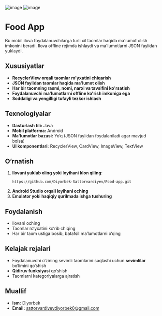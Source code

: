 ![image](https://github.com/user-attachments/assets/7d40bdb8-420d-4271-b4b7-1f09f0710203)
![image](https://github.com/user-attachments/assets/1c5af671-c03b-4e9c-b6a5-859a6f4e85c2)


# Food App

Bu mobil ilova foydalanuvchilarga turli xil taomlar haqida ma'lumot olish imkonini beradi. Ilova offline rejimda ishlaydi va ma'lumotlarni JSON faylidan yuklaydi.

## Xususiyatlar
- **RecyclerView orqali taomlar ro'yxatini chiqarish**
- **JSON faylidan taomlar haqida ma'lumot olish**
- **Har bir taomning rasmi, nomi, narxi va tavsifini ko'rsatish**
- **Foydalanuvchi ma'lumotlarni offline ko'rish imkoniga ega**
- **Soddaligi va yengilligi tufayli tezkor ishlash**

## Texnologiyalar
- **Dasturlash tili:** Java
- **Mobil platforma:** Android
- **Ma'lumotlar bazasi:** Yo‘q (JSON faylidan foydalaniladi agar mavjud bolsa)
- **UI komponentlari:** RecyclerView, CardView, ImageView, TextView

## O‘rnatish
1. **Ilovani yuklab oling yoki loyihani klon qiling:**
   ```sh
   https://github.com/Diyorbek-Sattorvardiyev/Food-app.git
   ```
2. **Android Studio orqali loyihani oching**
3. **Emulator yoki haqiqiy qurilmada ishga tushuring**

## Foydalanish
- Ilovani oching
- Taomlar ro‘yxatini ko‘rib chiqing
- Har bir taom ustiga bosib, batafsil ma’lumotlarni o‘qing

## Kelajak rejalari
- Foydalanuvchi o‘zining sevimli taomlarini saqlashi uchun **sevimlilar** bo‘limini qo‘shish
- **Qidiruv funksiyasi** qo‘shish
- Taomlarni kategoriyalarga ajratish


## Muallif
- **Ism:** Diyorbek
- **Email:** sattorvardiyevdiyorbek0@gmail.com

